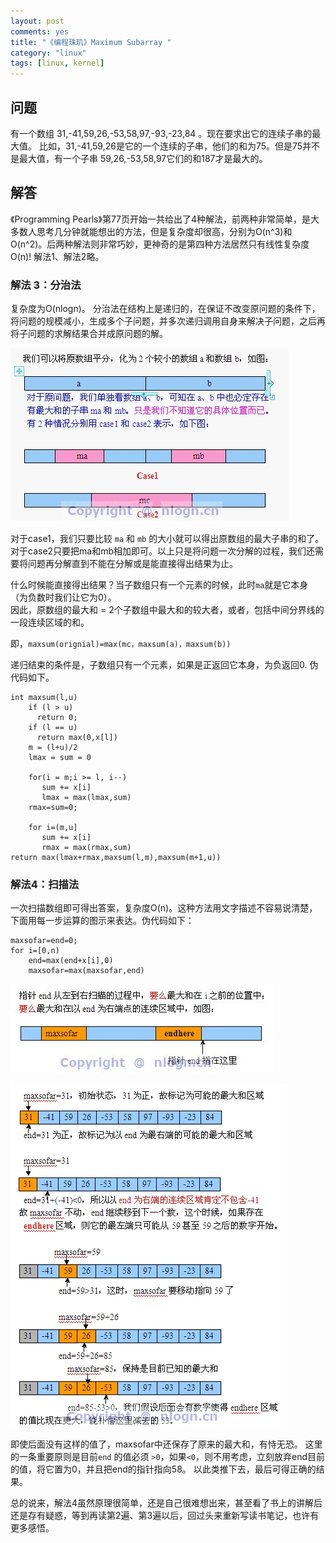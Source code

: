 ```yaml
---
layout: post
comments: yes
title: "《编程珠玑》Maximum Subarray "
category: "linux"
tags: [linux, kernel]
---
```


## 问题
有一个数组 31,-41,59,26,-53,58,97,-93,-23,84 。现在要求出它的连续子串的最大值。
比如，31,-41,59,26是它的一个连续的子串，他们的和为75。但是75并不是最大值，有一个子串 59,26,-53,58,97它们的和187才是最大的。

## 解答

《Programming Pearls》第77页开始一共给出了4种解法，前两种非常简单，是大多数人思考几分钟就能想出的方法，但是复杂度却很高，分别为O(n^3)和O(n^2)。后两种解法则非常巧妙，更神奇的是第四种方法居然只有线性复杂度O(n)!
解法1、解法2略。

### 解法 3：分治法

复杂度为O(nlogn)。 分治法在结构上是递归的，在保证不改变原问题的条件下，将问题的规模减小，生成多个子问题，并多次递归调用自身来解决子问题，之后再将子问题的求解结果合并成原问题的解。

![sub](/image/2011/subarray1.jpg)

对于case1，我们只要比较 `ma` 和 `mb` 的大小就可以得出原数组的最大子串的和了。    
对于case2只要把ma和mb相加即可。以上只是将问题一次分解的过程，我们还需要将问题再分解直到不能在分解或是能直接得出结果为止。

什么时候能直接得出结果？当子数组只有一个元素的时候，此时`ma`就是它本身（为负数时我们让它为0）。    
因此，原数组的最大和 = 2个子数组中最大和的较大者，或者，包括中间分界线的一段连续区域的和。

即，`maxsum(orignial)=max(mc，maxsum(a)，maxsum(b))`

递归结束的条件是，子数组只有一个元素，如果是正返回它本身，为负返回0.
伪代码如下。

```
int maxsum(l,u)
    if (l > u)
      return 0;
    if (l == u)
      return max(0,x[l])
    m = (l+u)/2
    lmax = sum = 0

    for(i = m;i >= l, i--)
       sum += x[i]
       lmax = max(lmax,sum)
    rmax=sum=0;

    for i=(m,u]
       sum += x[i]
       rmax = max(rmax,sum)
return max(lmax+rmax,maxsum(l,m),maxsum(m+1,u))
```

### 解法4：扫描法

一次扫描数组即可得出答案，复杂度O(n)。这种方法用文字描述不容易说清楚，下面用每一步运算的图示来表达。伪代码如下：


```
maxsofar=end=0;
for i=[0,n)
    end=max(end+x[i],0)
    maxsofar=max(maxsofar,end)
```

![sub](/image/2011/subarray2.jpg)

![sub](/image/2011/subarray3.jpg)


即使后面没有这样的值了，maxsofar中还保存了原来的最大和，有恃无恐。
这里的一条重要原则是目前`end` 的值必须 `>0`，如果`<0`，则不用考虑，立刻放弃end目前的值，将它置为0，并且把end的指针指向58。
以此类推下去，最后可得正确的结果。


总的说来，解法4虽然原理很简单，还是自己很难想出来，甚至看了书上的讲解后还是存有疑惑，等到再读第2遍、第3遍以后，回过头来重新写读书笔记，也许有更多感悟。





